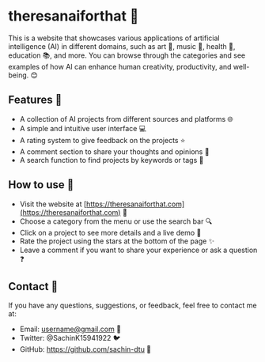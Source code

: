 # theresanaiforthat 🤖

This is a website that showcases various applications of artificial intelligence (AI) in different domains, such as art 🎨, music 🎵, health 💊, education 📚, and more. You can browse through the categories and see examples of how AI can enhance human creativity, productivity, and well-being. 😊

## Features 🌟

- A collection of AI projects from different sources and platforms 🌐
- A simple and intuitive user interface 💻
- A rating system to give feedback on the projects ⭐
- A comment section to share your thoughts and opinions 💬
- A search function to find projects by keywords or tags 🔎

## How to use 🙌

- Visit the website at [https://theresanaiforthat.com](https://theresanaiforthat.com) 🚀
- Choose a category from the menu or use the search bar 🔍
- Click on a project to see more details and a live demo 🎥
- Rate the project using the stars at the bottom of the page ✨
- Leave a comment if you want to share your experience or ask a question ❓

## Contact 📧

If you have any questions, suggestions, or feedback, feel free to contact me at:

- Email: username@gmail.com 📩
- Twitter: @SachinK15941922 🐦
- GitHub: https://github.com/sachin-dtu 🐙
